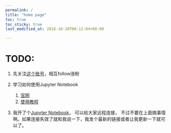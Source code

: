 ```yaml
---
permalink: /
title: "home page"
toc: true
toc_sticky: true
last_modified_at: 2018-10-20T00:12:04+08:00

---
```


# TODO:

1. 先关注[这个账号](https://github.com/Neutrino3316/)，相互follow涨粉

2. 学习如何使用Jupyter Notebook
   1. [官网](http://jupyter.org/)
   2. [使用教程](https://jupyter-notebook.readthedocs.io/en/latest/ui_components.html)

3. 我开了个[Jupyter Notebook](http://172.18.34.103:8888/tree?token=6b92f25a197fa07812fd4bb81753f78fba759a792c78ee2f)， 可以给大家远程连接， 不过不要在上面搞事情啊。如果连接失效了就和我说一下，我发个最新的链接或者让我更新一下就可以了。

